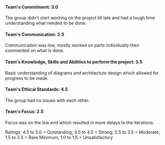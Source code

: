 #### Team's Commitment: 3.0
The group didn't start working on the project till late and had a tough time understanding what needed to be done.
#### Team's Communication: 2.5
Communication was low, mostly worked on parts individually then commented on what is done. 
#### Team's Knowledge, Skills and Abilities to perform the project: 3.5
Basic understanding of diagrams and architecture design which allowed for progress to be made.
#### Team's Ethical Standards: 4.5
The group had no issues with each other.
#### Team's Focus: 2.5
Focus was on the low end which resulted in more delays to the iterations.

Ratings: 4.5 to 5.0 = Outstanding; 3.5 to 4.5 = Strong; 2.5 to 3.5 = Moderate; 1.5 to 2.5 = Bare Minimum; 1.0 to 1.5 = Unsatisfactory
